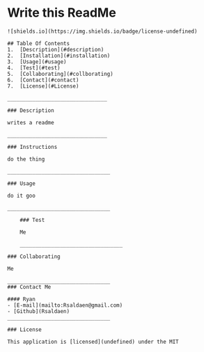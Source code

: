 # Write this ReadMe
    
    ![shields.io](https://img.shields.io/badge/license-undefined)
    
    ## Table Of Contents
    1.  [Description](#description)
    2.  [Installation](#installation)
    3.  [Usage](#usage)
    4.  [Test](#test)
    5.  [Collaborating](#collborating)
    6.  [Contact](#contact)
    7.  [License](#License)

    ________________________________

    ### Description

    writes a readme

    ________________________________

    ### Instructions

    do the thing

    _________________________________

    ### Usage

    do it goo

    _________________________________
    
        ### Test
    
        Me
    
        _________________________________

    ### Collaborating

    Me

    _________________________________
    ### Contact Me

    #### Ryan
    - [E-mail](mailto:Rsaldaen@gmail.com)
    - [Github](Rsaldaen)
    _________________________________

    ### License

    This application is [licensed](undefined) under the MIT
    